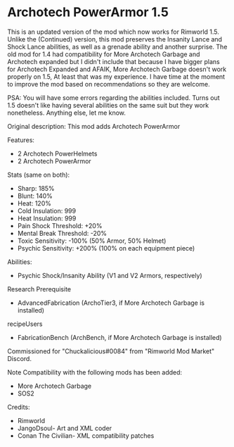 # Archotech PowerArmor 1.5
This is an updated version of the mod which now works for Rimworld 1.5. Unlike the (Continued) version, this mod preserves the Insanity Lance and Shock Lance abilities, as well as a grenade ability and another surprise.
The old mod for 1.4 had compatibility for More Archotech Garbage and Archotech expanded but I didn't include that because I have bigger plans for Archotech Expanded and AFAIK, More Archotech Garbage doesn't work properly on 1.5, At least that was my experience. I have time at the moment to improve the mod based on recommendations so they are welcome.

PSA: You will have some errors regarding the abilities included. Turns out 1.5 doesn't like having several abilities on the same suit but they work nonetheless. Anything else, let me know.

Original description:
This mod adds Archotech PowerArmor

Features:
- 2 Archotech PowerHelmets
- 2 Archotech PowerArmor

Stats (same on both):
- Sharp: 185%
- Blunt: 140%
- Heat: 120%
- Cold Insulation: 999
- Heat Insulation: 999
- Pain Shock Threshold: +20%
- Mental Break Threshold: -20%
- Toxic Sensitivity: -100% (50% Armor, 50% Helmet)
- Psychic Sensitivity: +200% (100% on each equipment piece)

Abilities:
- Psychic Shock/Insanity Ability (V1 and V2 Armors, respectively)

Research Prerequisite
- AdvancedFabrication (ArchoTier3, if More Archotech Garbage is installed)

recipeUsers
- FabricationBench (ArchBench, if More Archotech Garbage is installed)

Commissioned for "Chuckalicious#0084" from "Rimworld Mod Market" Discord.

Note
Compatibility with the following mods has been added:
- More Archotech Garbage
- SOS2

Credits:
- Rimworld
- JangoDsoul- Art and XML coder
- Conan The Civilian- XML compatibility patches
